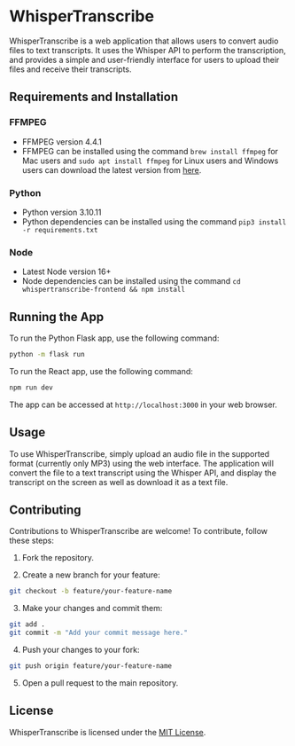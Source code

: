 # WhisperTranscribe

WhisperTranscribe is a web application that allows users to convert audio files to text transcripts. It uses the Whisper API to perform the transcription, and provides a simple and user-friendly interface for users to upload their files and receive their transcripts.

## Requirements and Installation

### FFMPEG
- FFMPEG version 4.4.1
- FFMPEG can be installed using the command `brew install ffmpeg` for Mac users and `sudo apt install ffmpeg` for Linux users and Windows users can download the latest version from [here](https://www.ffmpeg.org/download.html).

### Python
- Python version 3.10.11
- Python dependencies can be installed using the command `pip3 install -r requirements.txt`

### Node
- Latest Node version 16+
- Node dependencies can be installed using the command `cd whispertranscribe-frontend && npm install`

## Running the App

To run the Python Flask app, use the following command:

```bash
python -m flask run
```

To run the React app, use the following command:

```bash
npm run dev
```

The app can be accessed at `http://localhost:3000` in your web browser.

## Usage

To use WhisperTranscribe, simply upload an audio file in the supported format (currently only MP3) using the web interface. The application will convert the file to a text transcript using the Whisper API, and display the transcript on the screen as well as download it as a text file.

## Contributing

Contributions to WhisperTranscribe are welcome! To contribute, follow these steps:

1. Fork the repository.

2. Create a new branch for your feature:

```bash
git checkout -b feature/your-feature-name
```

3. Make your changes and commit them:

```bash
git add .
git commit -m "Add your commit message here."
```

4. Push your changes to your fork:

```bash
git push origin feature/your-feature-name
```

5. Open a pull request to the main repository.

## License

WhisperTranscribe is licensed under the [MIT License](https://opensource.org/licenses/MIT).
